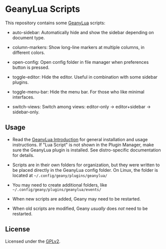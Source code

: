 # GeanyLua Scripts

This repository contains some [GeanyLua](https://plugins.geany.org/geanylua/) scripts:

* auto-sidebar: Automatically hide and show the sidebar depending on document type.

* column-markers: Show long-line markers at multiple columns, in different colors. 

* open-config: Open config folder in file manager when preferences button is pressed.

* toggle-editor: Hide the editor.  Useful in combination with some sidebar plugins.

* toggle-menu-bar: Hide the menu bar.  For those who like minimal interfaces.

* switch-views: Switch among views: editor-only → editor+sidebar → sidebar-only.

## Usage

* Read the [GeanyLua Introduction](https://plugins.geany.org/geanylua/geanylua-intro.html) for general installation and usage instructions.  If "Lua Script" is not shown in the Plugin Manager, make sure the GeanyLua plugin is installed. See distro-specific documentation for details.

* Scripts are in their own folders for organization, but they were written to be placed directly in the GeanyLua config folder.  On Linux, the folder is located at `~/.config/geany/plugins/geanylua/`

* You may need to create additional folders, like `~/.config/geany/plugins/geanylua/events/`

* When new scripts are added, Geany may need to be restarted.

* When old scripts are modified, Geany *usually* does *not* need to be restarted.

## License

Licensed under the [GPLv2](COPYING).
